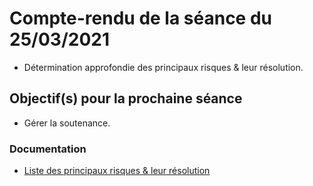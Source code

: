 # Compte-rendu de la séance du 25/03/2021

 - Détermination approfondie des principaux risques & leur résolution.

## Objectif(s) pour la prochaine séance

- Gérer la soutenance.

### Documentation

- [Liste des principaux risques & leur résolution](https://github.com/Inebhis/PSSI-argumentons/blob/main/Documents/Principaux_risques.md)
